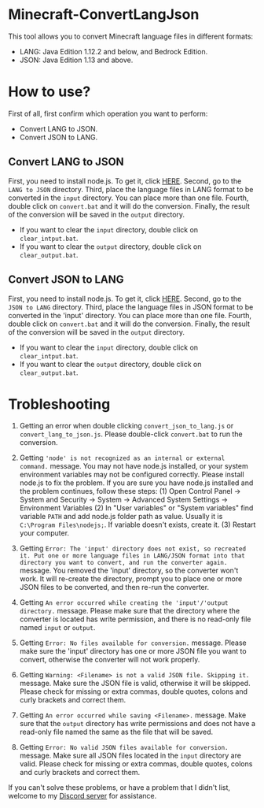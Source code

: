 # Minecraft-ConvertLangJson
This tool allows you to convert Minecraft language files in different formats:  
- LANG: Java Edition 1.12.2 and below, and Bedrock Edition.  
- JSON: Java Edition 1.13 and above.  

# How to use?
First of all, first confirm which operation you want to perform:
- Convert LANG to JSON. 
- Convert JSON to LANG. 

## Convert LANG to JSON
First, you need to install node.js. To get it, click [HERE](https://nodejs.org/).
Second, go to the `LANG to JSON` directory.
Third, place the language files in LANG format to be converted in the `input` directory. You can place more than one file.
Fourth, double click on `convert.bat` and it will do the conversion.
Finally, the result of the conversion will be saved in the `output` directory.

- If you want to clear the `input` directory, double click on `clear_intput.bat`.
- If you want to clear the `output` directory, double click on `clear_output.bat`.

## Convert JSON to LANG
First, you need to install node.js. To get it, click [HERE](https://nodejs.org/).
Second, go to the `JSON to LANG` directory.
Third, place the language files in JSON format to be converted in the 'input' directory. You can place more than one file.
Fourth, double click on `convert.bat` and it will do the conversion.
Finally, the result of the conversion will be saved in the `output` directory.

- If you want to clear the `input` directory, double click on `clear_intput.bat`.
- If you want to clear the `output` directory, double click on `clear_output.bat`.

# Trobleshooting
1. Getting an error when double clicking `convert_json_to_lang.js` or `convert_lang_to_json.js`.
Please double-click `convert.bat` to run the conversion.

2. Getting `'node' is not recognized as an internal or external command.` message.
You may not have node.js installed, or your system environment variables may not be configured correctly.
Please install node.js to fix the problem.
If you are sure you have node.js installed and the problem continues, follow these steps:
(1) Open Control Panel -> System and Security -> System -> Advanced System Settings -> Environment Variables
(2) In "User variables" or "System variables" find variable `PATH` and add node.js folder path as value. Usually it is `C:\Program Files\nodejs;`. If variable doesn't exists, create it.
(3) Restart your computer.

3. Getting `Error: The 'input' directory does not exist, so recreated it. Put one or more language files in LANG/JSON format into that directory you want to convert, and run the converter again.` message.
You removed the 'input' directory, so the converter won't work. It will re-create the directory, prompt you to place one or more JSON files to be converted, and then re-run the converter.

4. Getting `An error occurred while creating the 'input'/'output directory.` message.
Please make sure that the directory where the converter is located has write permission, and there is no read-only file named `input` or `output`.

5. Getting `Error: No files available for conversion.` message.
Please make sure the 'input' directory has one or more JSON file you want to convert, otherwise the converter will not work properly.

6. Getting `Warning: <Filename> is not a valid JSON file. Skipping it.` message.
Make sure the JSON file is valid, otherwise it will be skipped. Please check for missing or extra commas, double quotes, colons and curly brackets and correct them.

7. Getting `An error occurred while saving <Filename>.` message.
Make sure that the `output` directory has write permissions and does not have a read-only file named the same as the file that will be saved.

8. Getting `Error: No valid JSON files available for conversion.` message.
Make sure all JSON files located in the `input` directory are valid. Please check for missing or extra commas, double quotes, colons and curly brackets and correct them.

If you can't solve these problems, or have a problem that I didn't list, welcome to my [Discord server](https://discord.gg/tqzdEaBAcn) for assistance.